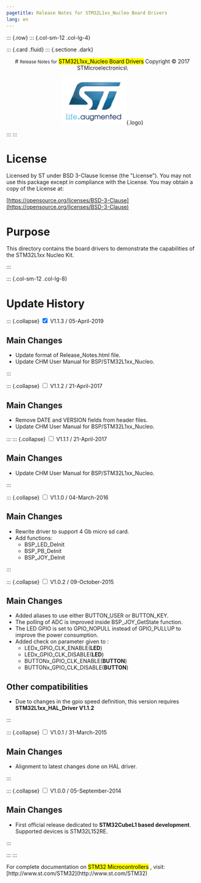 ```yaml
---
pagetitle: Release Notes for STM32L1xx_Nucleo Board Drivers
lang: en
---
```


::: {.row}
::: {.col-sm-12 .col-lg-4}

::: {.card .fluid}
::: {.sectione .dark}
<center>
# <small>Release Notes for</small> <mark>STM32L1xx_Nucleo Board Drivers</mark>
Copyright &copy; 2017 STMicroelectronics\
    
[![ST logo](_htmresc/st_logo.png)](https://www.st.com){.logo}
</center>
:::
:::

# License

Licensed by ST under BSD 3-Clause license (the \"License\"). You may
not use this package except in compliance with the License. You may
obtain a copy of the License at:

[https://opensource.org/licenses/BSD-3-Clause](https://opensource.org/licenses/BSD-3-Clause)

# Purpose

This directory contains the board drivers to demonstrate the capabilities of the STM32L1xx Nucleo Kit.

:::

::: {.col-sm-12 .col-lg-8}
# Update History

::: {.collapse}
<input type="checkbox" id="collapse-section7" checked aria-hidden="true">
<label for="collapse-section7" aria-hidden="true">V1.1.3 / 05-April-2019</label>
<div>

## Main Changes

  - Update format of Release_Notes.html file.
  - Update CHM User Manual for BSP/STM32L1xx_Nucleo.

</div>
:::

::: {.collapse}
<input type="checkbox" id="collapse-section6" aria-hidden="true">
<label for="collapse-section6" aria-hidden="true">V1.1.2 / 21-April-2017</label>
<div>

## Main Changes

  - Remove DATE and VERSION fields from header files.
  - Update CHM User Manual for BSP/STM32L1xx_Nucleo.

</div>
:::
::: {.collapse}
<input type="checkbox" id="collapse-section5" aria-hidden="true">
<label for="collapse-section5" aria-hidden="true">V1.1.1 / 21-April-2017</label>
<div>

## Main Changes

  - Update CHM User Manual for BSP/STM32L1xx_Nucleo.

</div>
:::

::: {.collapse}
<input type="checkbox" id="collapse-section4" aria-hidden="true">
<label for="collapse-section4" aria-hidden="true">V1.1.0 / 04-March-2016</label>
<div>

## Main Changes

  - Rewrite driver to support 4 Gb micro sd card.
  - Add functions:
    - BSP_LED_DeInit
    - BSP_PB_DeInit
    - BSP_JOY_DeInit

</div>
:::

::: {.collapse}
<input type="checkbox" id="collapse-section3" aria-hidden="true">
<label for="collapse-section3" aria-hidden="true">V1.0.2 / 09-October-2015</label>
<div>

## Main Changes

  - Added aliases to use either BUTTON_USER or BUTTON_KEY.
  - The polling of ADC is improved inside BSP_JOY_GetState function.
  - The LED GPIO is set to GPIO_NOPULL instead of GPIO_PULLUP to improve the power consumption.
  - Added check on parameter given to :
    - LEDx_GPIO_CLK_ENABLE(__LED__)
    - LEDx_GPIO_CLK_DISABLE(__LED__)
    - BUTTONx_GPIO_CLK_ENABLE(__BUTTON__)
    - BUTTONx_GPIO_CLK_DISABLE(__BUTTON__)

## Other compatibilities

  - Due to changes in the gpio speed definition, this version requires **STM32L1xx_HAL_Driver V1.1.2**

</div>
:::

::: {.collapse}
<input type="checkbox" id="collapse-section2" aria-hidden="true">
<label for="collapse-section2" aria-hidden="true">V1.0.1 / 31-March-2015</label>
<div>

## Main Changes

  - Alignment to latest changes done on HAL driver.

</div>
:::

::: {.collapse}
<input type="checkbox" id="collapse-section1" aria-hidden="true">
<label for="collapse-section1" aria-hidden="true">V1.0.0 / 05-September-2014</label>
<div>

## Main Changes

  - First official release dedicated to **STM32CubeL1 based development**. Supported devices is STM32L152RE.

</div>
:::

:::
:::

<footer class="sticky">
For complete documentation on <mark>STM32 Microcontrollers</mark> ,
visit: [http://www.st.com/STM32](http://www.st.com/STM32)
</footer>
